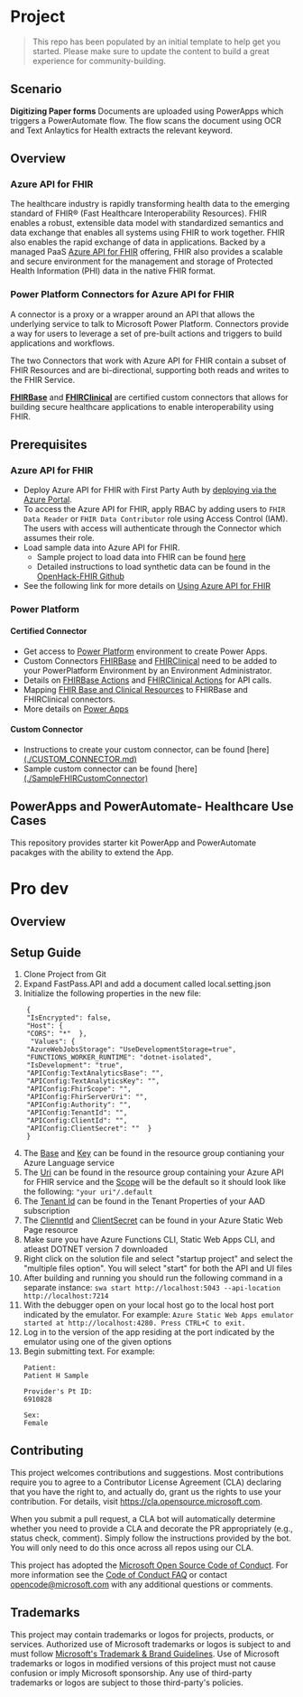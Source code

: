 # Project

> This repo has been populated by an initial template to help get you started. Please
> make sure to update the content to build a great experience for community-building.

## Scenario

**Digitizing Paper forms** Documents are uploaded using PowerApps which triggers a PowerAutomate flow. The flow scans the document using OCR and Text Anlaytics for Health extracts the relevant keyword.

## Overview

### Azure API for FHIR
The healthcare industry is rapidly transforming health data to the emerging standard of FHIR® (Fast Healthcare Interoperability Resources). FHIR enables a robust, extensible data model with standardized semantics and data exchange that enables all systems using FHIR to work together. FHIR also enables the rapid exchange of data in applications. Backed by a managed PaaS [Azure API for FHIR](https://docs.microsoft.com/en-us/azure/healthcare-apis/overview) offering, FHIR also provides a scalable and secure environment for the management and storage of Protected Health Information (PHI) data in the native FHIR format.

### Power Platform Connectors for Azure API for FHIR
A connector is a proxy or a wrapper around an API that allows the underlying service to talk to Microsoft Power Platform. Connectors provide a way for users to leverage a set of pre-built actions and triggers to build applications and workflows.

The two Connectors that work with Azure API for FHIR contain a subset of FHIR Resources and are bi-directional, supporting both reads and writes to the FHIR Service.

**[FHIRBase](https://docs.microsoft.com/en-us/connectors/fhirbase/)** and **[FHIRClinical](
https://docs.microsoft.com/en-us/connectors/fhirclinical/)** are certified custom connectors that allows for building secure healthcare applications to enable interoperability using FHIR.

## Prerequisites

### Azure API for FHIR
- Deploy Azure API for FHIR with First Party Auth by [deploying via the Azure Portal](https://docs.microsoft.com/en-us/azure/healthcare-apis/fhir-paas-portal-quickstart). 
- To access the Azure API for FHIR, apply RBAC by adding users to `FHIR Data Reader` or `FHIR Data Contributor` role using Access Control (IAM). The users with access will authenticate through the Connector which assumes their role.
- Load sample data into Azure API for FHIR. 
    - Sample project to load data into FHIR can be found [here](https://github.com/microsoft/FHIRPower/tree/main/FHIR-Seed-Data)
    - Detailed instructions to load synthetic data can be found in the [OpenHack-FHIR Github](https://github.com/microsoft/OpenHack-FHIR/tree/main/Challenge01-AzureAPIforFHIR#task-2-generate--load-synthetic-data)
- See the following link for more details on [Using Azure API for FHIR](https://github.com/microsoft/OpenHack-FHIR)

### Power Platform
#### Certified Connector
- Get access to [Power Platform](https://docs.microsoft.com/en-us/power-platform/) environment to create Power Apps.
- Custom Connectors [FHIRBase](https://docs.microsoft.com/en-us/connectors/fhirbase/) and [FHIRClinical](
https://docs.microsoft.com/en-us/connectors/fhirclinical/) need to be added to your PowerPlatform Environment by an Environment Administrator.
- Details on [FHIRBase Actions](https://docs.microsoft.com/en-us/connectors/fhirbase/#actions) and [FHIRClinical Actions](https://docs.microsoft.com/en-us/connectors/fhirclinical/#actions) for API calls.
- Mapping [FHIR Base and Clinical Resources](https://www.hl7.org/fhir/resourcelist.html) to FHIRBase and FHIRClinical connectors.
- More details on [Power Apps](https://docs.microsoft.com/en-us/powerapps/)

#### Custom Connector
- Instructions to create your custom connector, can be found [here][(./CUSTOM_CONNECTOR.md) ](https://github.com/microsoft/FHIRPower/blob/main/CUSTOM_CONNECTOR.md)
- Sample custom connector can be found [here][(./SampleFHIRCustomConnector)](https://github.com/microsoft/FHIRPower/tree/main/SampleFHIRCustomConnector)

## PowerApps and PowerAutomate- Healthcare Use Cases
This repository provides starter kit PowerApp and PowerAutomate pacakges with the ability to extend the App.



# Pro dev

## Overview

## Setup Guide
1. Clone Project from Git
2. Expand FastPass.API and add a document called local.setting.json
3. Initialize the following properties in the new file:
```
    {
    "IsEncrypted": false,
    "Host": {
    "CORS": "*"  },
     "Values": {
    "AzureWebJobsStorage": "UseDevelopmentStorage=true",
    "FUNCTIONS_WORKER_RUNTIME": "dotnet-isolated",
    "IsDevelopment": "true",
    "APIConfig:TextAnalyticsBase": "",
    "APIConfig:TextAnalyticsKey": "",
    "APIConfig:FhirScope": "",
    "APIConfig:FhirServerUri": "",
    "APIConfig:Authority": "",
    "APIConfig:TenantId": "",
    "APIConfig:ClientId": "",
    "APIConfig:ClientSecret": ""  }
    }
```
4. The <ins>Base</ins> and <ins>Key</ins> can be found in the resource group contianing your Azure Language service
5. The <ins>Uri</ins> can be found in the resource group containing your Azure API for FHIR service and the <ins>Scope</ins> will be the default so it should look like the following: 
    `"your uri"/.default`
6. The <ins>Tenant Id</ins> can be found in the Tenant Properties of your AAD subscription
7. The <ins>ClienntId</ins> and <ins>ClientSecret</ins> can be found in your Azure Static Web Page resource
8. Make sure you have Azure Functions CLI, Static Web Apps CLI, and atleast DOTNET version 7 downloaded
9. Right click on the solution file and select "startup project" and select the "multiple files option". You will select "start" for both the API and UI files
10. After building and running you should run the following command in a separate instance:
    `swa start http://localhost:5043 --api-location http://localhost:7214`
11. With the debugger open on your local host go to the local host port indicated by the emulator. For example:
    `Azure Static Web Apps emulator started at http://localhost:4280. Press CTRL+C to exit.`
12. Log in to the version of the app residing at the port indicated by the emulator using one of the given options
13. Begin submitting text. For example: 
    ```
    Patient:
    Patient H Sample

    Provider's Pt ID:
    6910828
    
    Sex:
    Female
    ```

## Contributing

This project welcomes contributions and suggestions.  Most contributions require you to agree to a
Contributor License Agreement (CLA) declaring that you have the right to, and actually do, grant us
the rights to use your contribution. For details, visit https://cla.opensource.microsoft.com.

When you submit a pull request, a CLA bot will automatically determine whether you need to provide
a CLA and decorate the PR appropriately (e.g., status check, comment). Simply follow the instructions
provided by the bot. You will only need to do this once across all repos using our CLA.

This project has adopted the [Microsoft Open Source Code of Conduct](https://opensource.microsoft.com/codeofconduct/).
For more information see the [Code of Conduct FAQ](https://opensource.microsoft.com/codeofconduct/faq/) or
contact [opencode@microsoft.com](mailto:opencode@microsoft.com) with any additional questions or comments.

## Trademarks

This project may contain trademarks or logos for projects, products, or services. Authorized use of Microsoft 
trademarks or logos is subject to and must follow 
[Microsoft's Trademark & Brand Guidelines](https://www.microsoft.com/en-us/legal/intellectualproperty/trademarks/usage/general).
Use of Microsoft trademarks or logos in modified versions of this project must not cause confusion or imply Microsoft sponsorship.
Any use of third-party trademarks or logos are subject to those third-party's policies.
